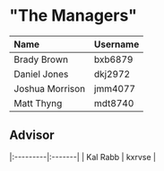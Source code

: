 # "The Managers"

| Name        | Username          |
|:-------------|:------------------|
| Brady Brown | bxb6879 |
| Daniel Jones | dkj2972|
| Joshua Morrison| jmm4077|
| Matt Thyng| mdt8740 |


## Advisor
|:---------|:-------|
| Kal Rabb | kxrvse |
